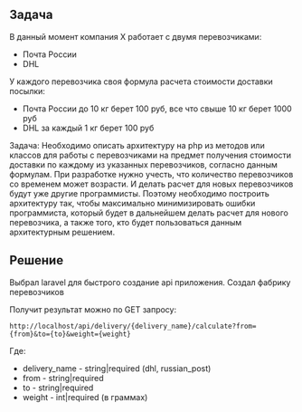 ## Задача

В данный момент компания X работает с двумя перевозчиками:
- Почта России
- DHL

У каждого перевозчика своя формула расчета стоимости доставки посылки:
- Почта России до 10 кг берет 100 руб, все что cвыше 10 кг берет 1000 руб
- DHL за каждый 1 кг берет 100 руб

Задача:
Необходимо описать архитектуру на php из методов или классов для работы с
перевозчиками на предмет получения стоимости доставки по каждому из указанных
перевозчиков, согласно данным формулам.
При разработке нужно учесть, что количество перевозчиков со временем может
возрасти. И делать расчет для новых перевозчиков будут уже другие программисты.
Поэтому необходимо построить архитектуру так, чтобы максимально минимизировать
ошибки программиста, который будет в дальнейшем делать расчет для нового
перевозчика, а также того, кто будет пользоваться данным архитектурным решением.

## Решение

Выбрал laravel для быстрого создание api приложения. Создал фабрику перевозчиков

Получит результат можно по GET запросу:
```
http://localhost/api/delivery/{delivery_name}/calculate?from={from}&to={to}&weight={weight}
```

Где:
- delivery_name - string|required (dhl, russian_post)
- from - string|required
- to - string|required
- weight - int|required (в граммах)
